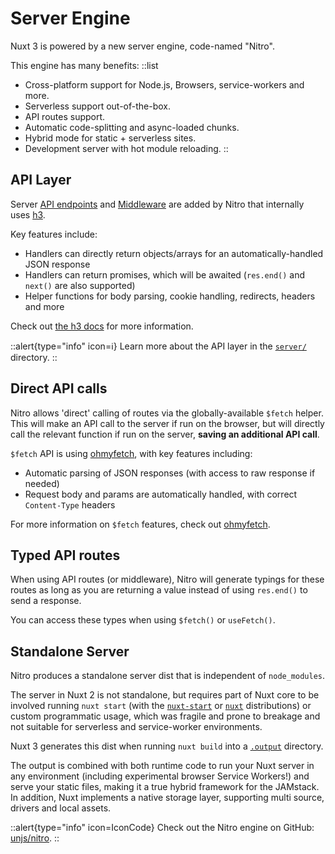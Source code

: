 # Server Engine

Nuxt 3 is powered by a new server engine, code-named "Nitro".

This engine has many benefits:
::list

- Cross-platform support for Node.js, Browsers, service-workers and more.
- Serverless support out-of-the-box.
- API routes support.
- Automatic code-splitting and async-loaded chunks.
- Hybrid mode for static + serverless sites.
- Development server with hot module reloading.
::

## API Layer

Server [API endpoints](/guide/directory-structure/server#api-routes) and [Middleware](/guide/directory-structure/server#server-middleware) are added by Nitro that internally uses [h3](https://github.com/unjs/h3).

Key features include:

- Handlers can directly return objects/arrays for an automatically-handled JSON response
- Handlers can return promises, which will be awaited (`res.end()` and `next()` are also supported)
- Helper functions for body parsing, cookie handling, redirects, headers and more

Check out [the h3 docs](https://github.com/unjs/h3) for more information.

::alert{type="info" icon=ℹ️}
Learn more about the API layer in the [`server/`](/guide/directory-structure/server) directory.
::

## Direct API calls

Nitro allows 'direct' calling of routes via the globally-available `$fetch` helper. This will make an API call to the server if run on the browser, but will directly call the relevant function if run on the server, **saving an additional API call**.

`$fetch` API is using [ohmyfetch](https://github.com/unjs/ohmyfetch), with key features including:

- Automatic parsing of JSON responses (with access to raw response if needed)
- Request body and params are automatically handled, with correct `Content-Type` headers

For more information on `$fetch` features, check out [ohmyfetch](https://github.com/unjs/ohmyfetch).

## Typed API routes

When using API routes (or middleware), Nitro will generate typings for these routes as long as you are returning a value instead of using `res.end()` to send a response.

You can access these types when using `$fetch()` or `useFetch()`.

## Standalone Server

Nitro produces a standalone server dist that is independent of `node_modules`.

The server in Nuxt 2 is not standalone, but requires part of Nuxt core to be involved running `nuxt start` (with the [`nuxt-start`](https://www.npmjs.com/package/nuxt-start) or [`nuxt`](https://www.npmjs.com/package/nuxt) distributions) or custom programmatic usage, which was fragile and prone to breakage and not suitable for serverless and service-worker environments.

Nuxt 3 generates this dist when running `nuxt build` into a [`.output`](/guide/directory-structure/output) directory.

The output is combined with both runtime code to run your Nuxt server in any environment (including experimental browser Service Workers!) and serve your static files, making it a true hybrid framework for the JAMstack. In addition, Nuxt implements a native storage layer, supporting multi source, drivers and local assets.

::alert{type="info" icon=IconCode}
Check out the Nitro engine on GitHub: [unjs/nitro](https://github.com/unjs/nitro).
::
